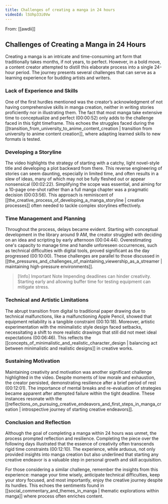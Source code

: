 ```yaml
---
title: Challenges of creating a manga in 24 hours
videoId: lSUhp33i0Vw
---
```


From: [[awdii]] <br/> 
## Challenges of Creating a Manga in 24 Hours

Creating a manga is an intricate and time-consuming art form that traditionally takes months, if not years, to perfect. However, in a bold move, a content creator attempted to distill this elaborate process into a single 24-hour period. The journey presents several challenges that can serve as a learning experience for budding artists and writers.

### Lack of Experience and Skills

One of the first hurdles mentioned was the creator’s acknowledgment of not having comprehensive skills in manga creation, neither in writing stories proficiently nor in illustrating them. The fact that most manga take extensive time to conceptualize and perfect (00:00:52) only adds to the challenge faced in this tight timeframe. This echoes the struggles faced during the [[transition_from_university_to_anime_content_creation | transition from university to anime content creation]], where adapting learned skills to new formats is tested.

### Developing a Storyline

The video highlights the strategy of starting with a catchy, light novel-style title and developing a plot backward from there. This reverse engineering of stories can seem daunting, especially in limited time, and often results in a slew of ideas, many of which may not be fully fleshed out or appear nonsensical (00:02:22). Simplifying the scope was essential, and aiming for a 10-page one-shot rather than a full manga chapter was a pragmatic decision (00:03:56). This approach is reminiscent of [[the_creative_process_of_developing_a_manga_storyline | creative processes]] often needed to tackle complex storylines effectively.

### Time Management and Planning

Throughout the process, delays became evident. Starting with conceptual development in the library around 9 AM, the creator struggled with deciding on an idea and scripting by early afternoon (00:04:44). Overestimating one's capacity to manage time and handle unforeseen occurrences, such as technical difficulties with digital tools, proved significant as the day progressed (00:10:00). These challenges are parallel to those discussed in [[the_pressures_and_challenges_of_maintaining_viewership_as_a_streamer | maintaining high-pressure environments]].

> [!info] Important Note
> Impending deadlines can hinder creativity. Starting early and allowing buffer time for testing equipment can mitigate stress.

### Technical and Artistic Limitations

The abrupt transition from digital to traditional paper drawing due to technical malfunctions, like a malfunctioning Apple Pencil, showed that equipment reliability is a tangible constraint (00:10:18). Moreover, artistic experimentation with the minimalistic style design faced setbacks, necessitating a shift to more realistic drawings that still did not meet ideal expectations (00:06:46). This reflects the [[concepts_of_minimalistic_and_realistic_character_design | balancing act between minimalistic and realistic designs]] in creative works.

### Sustaining Motivation

Maintaining creativity and motivation was another significant challenge highlighted in the video. Despite moments of low morale and exhaustion, the creator persisted, demonstrating resilience after a brief period of rest (00:12:01). The importance of mental breaks and re-evaluation of strategies became apparent after attempted failure within the tight deadline. These instances resonate with the [[reflections_on_pursuing_creative_endeavors_and_first_steps_in_manga_creation | introspective journey of starting creative endeavors]].

### Conclusion and Reflection

Although the goal of completing a manga within 24 hours was unmet, the process prompted reflection and resilience. Completing the piece over the following days illustrated that the essence of creativity often transcends rigid time constraints (00:12:10). The experience, while arduous, not only provided insights into manga creation but also underlined that starting any creative endeavor is a valuable step in personal growth and skill acquisition.

For those considering a similar challenge, remember the insights from this experience: manage your time wisely, anticipate technical difficulties, keep your story focused, and most importantly, enjoy the creative journey despite its hurdles. This echoes the sentiments found in [[social_commentary_and_themes_in_manga | thematic explorations within manga]] where process often enriches content.